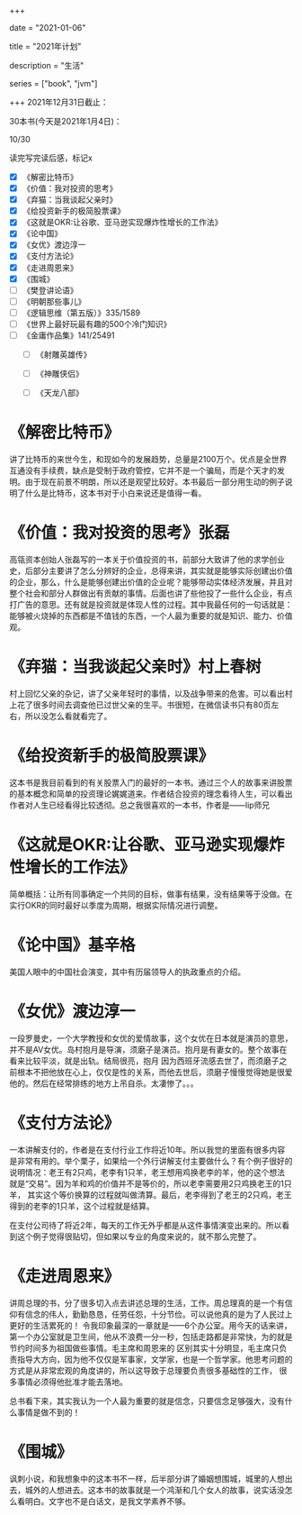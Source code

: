 +++

date = "2021-01-06"

title = "2021年计划"

description = "生活"

series = ["book", "jvm"]

+++
2021年12月31日截止：

30本书(今天是2021年1月4日)：

10/30

读完写完读后感，标记x
- [x] 《解密比特币》
- [x] 《价值：我对投资的思考》
- [x] 《弃猫：当我谈起父亲时》
- [x] 《给投资新手的极简股票课》
- [x] 《这就是OKR:让谷歌、亚马逊实现爆炸性增长的工作法》
- [x] 《论中国》
- [x] 《女优》渡边淳一
- [x] 《支付方法论》
- [x] 《走进周恩来》
- [x] 《围城》
- [ ]  《樊登讲论语》
- [ ] 《明朝那些事儿》
- [ ] 《逻辑思维（第五版）》335/1589
- [ ] 《世界上最好玩最有趣的500个冷门知识》
- [ ] 《金庸作品集》141/25491
    - [ ] 《射雕英雄传》
    - [ ] 《神雕侠侣》
    - [ ] 《天龙八部》


# 《解密比特币》

讲了比特币的来世今生，和现如今的发展趋势，总量是2100万个。优点是全世界互通没有手续费，缺点是受制于政府管控，它并不是一个骗局，而是个天才的发明。由于现在前景不明朗，所以还是观望比较好。本书最后一部分用生动的例子说明了什么是比特币，这本书对于小白来说还是值得一看。

# 《价值：我对投资的思考》张磊
高瓴资本创始人张磊写的一本关于价值投资的书，前部分大致讲了他的求学创业史，后部分主要讲了怎么分辨好的企业，总得来讲，其实就是能够实际创建出价值的企业，那么，什么是能够创建出价值的企业呢？能够带动实体经济发展，并且对整个社会和部分人群做出有贡献的事情。后面也讲了些他投了一些什么企业，有点打广告的意思。还有就是投资就是体现人性的过程。其中我最任何的一句话就是：能够被火烧掉的东西都是不值钱的东西，一个人最为重要的就是知识、能力、价值观。

# 《弃猫：当我谈起父亲时》村上春树
村上回忆父亲的杂记，讲了父亲年轻时的事情，以及战争带来的危害。可以看出村上花了很多时间去调查他已过世父亲的生平。书很短，在微信读书只有80页左右，所以没怎么看就看完了。

# 《给投资新手的极简股票课》
这本书是我目前看到的有关股票入门的最好的一本书。通过三个人的故事来讲股票的基本概念和简单的投资理论娓娓道来。作者结合投资的理念看待人生，可以看出作者对人生已经看得比较透彻。总之我很喜欢的一本书，作者是——lip师兄

# 《这就是OKR:让谷歌、亚马逊实现爆炸性增长的工作法》
简单概括：让所有同事确定一个共同的目标，做事有结果，没有结果等于没做。在实行OKR的同时最好以季度为周期，根据实际情况进行调整。

# 《论中国》基辛格
美国人眼中的中国社会演变，其中有历届领导人的执政重点的介绍。

# 《女优》渡边淳一
一段罗曼史，一个大学教授和女优的爱情故事，这个女优在日本就是演员的意思，并不是AV女优。岛村抱月是导演，须磨子是演员。抱月是有妻女的。整个故事在看来比较平淡，就是出轨。结局很亮，抱月
因为西班牙流感去世了，而须磨子之前根本不把他放在心上，仅仅是性的关系，而他去世后，须磨子慢慢觉得她是很爱他的。然后在经常排练的地方上吊自杀。太凄惨了。。。

# 《支付方法论》
一本讲解支付的，作者是在支付行业工作将近10年。所以我觉的里面有很多内容是非常有用的。举个栗子，如果给一个外行讲解支付主要做什么？有个例子很好的
说明情况：老王有2只鸡，老李有1只羊，老王想用鸡换老李的羊，他的这个想法就是“交易”。因为羊和鸡的价值并不是等价的，所以老李需要用2只鸡换老王的1只羊，
其实这个等价换算的过程就叫做清算。最后，老李得到了老王的2只鸡，老王得到的老李的1只羊，这个过程就是结算。

在支付公司待了将近2年，每天的工作无外乎都是从这件事情演变出来的。所以看到这个例子觉得很贴切，但如果以专业的角度来说的，就不那么完整了。

# 《走进周恩来》
讲周总理的书，分了很多切入点去讲述总理的生活，工作。周总理真的是一个有信仰有信念的伟人，勤勤恳恳，任劳任怨，十分节俭。可以说他真的是为了人民过上更好的生活累死的！
令我印象最深的一章就是——6个办公室。用今天的话来讲，第一个办公室就是卫生间，他从不浪费一分一秒，包括走路都是非常快，为的就是节约时间多为祖国做些事情。毛主席和周恩来的
区别其实十分明显，毛主席只负责指导大方向，因为他不仅仅是军事家，文学家，也是一个哲学家。他思考问题的方式是从非常宏观的角度讲的，所以这导致于总理要负责很多基础性的工作，
很多事情必须得他批准才能去落地。

总书看下来，其实我认为一个人最为重要的就是信念，只要信念足够强大，没有什么事情是做不到的！

# 《围城》
讽刺小说，和我想象中的这本书不一样，后半部分讲了婚姻想围城，城里的人想出去，城外的人想进去。这本书的故事就是一个鸿渐和几个女人的故事，说实话没怎么看明白。文字也不是白话文，是我文学素养不够。

































